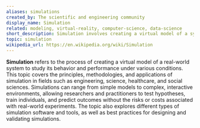 ```yaml
---
aliases: simulations
created_by: The scientific and engineering community
display_name: Simulation
related: modeling, virtual-reality, computer-science, data-science
short_description: Simulation involves creating a virtual model of a system to study its behavior under various conditions.
topic: simulation
wikipedia_url: https://en.wikipedia.org/wiki/Simulation
---
```

**Simulation** refers to the process of creating a virtual model of a real-world system to study its behavior and performance under various conditions. This topic covers the principles, methodologies, and applications of simulation in fields such as engineering, science, healthcare, and social sciences. Simulations can range from simple models to complex, interactive environments, allowing researchers and practitioners to test hypotheses, train individuals, and predict outcomes without the risks or costs associated with real-world experiments. The topic also explores different types of simulation software and tools, as well as best practices for designing and validating simulations.
